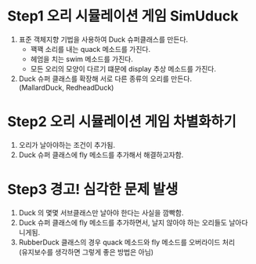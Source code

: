# Step1 오리 시뮬레이션 게임 SimUduck
1. 표준 객체지향 기법을 사용하여 Duck 슈퍼클래스를 만든다.
   - 꽥꽥 소리를 내는 quack 메소드를 가진다.
   - 헤엄을 치는 swim 메소드를 가진다.
   - 모든 오리의 모양이 다르기 떄문에 display 추상 메소드를 가진다.
2. Duck 슈퍼 클래스를 확장해 서로 다른 종류의 오리를 만든다.\
   (MallardDuck, RedheadDuck)
# Step2 오리 시뮬레이션 게임 차별화하기
1. 오리가 날아야하는 조건이 추가됨.
2. Duck 슈퍼 클래스에 fly 메소드를 추가해서 해결하고자함.
# Step3 경고! 심각한 문제 발생
1. Duck 의 몇몇 서브클래스만 날아야 한다는 사실을 깜빡함.
2. Duck 슈퍼 클래스에 fly 메소드를 추가하면서, 날지 않아야 하는 오리들도 날아다니게됨.
3. RubberDuck 클래스의 경우 quack 메소드와 fly 메소드를 오버라이드 처리\
   (유지보수를 생각하면 그렇게 좋은 방법은 아님)
